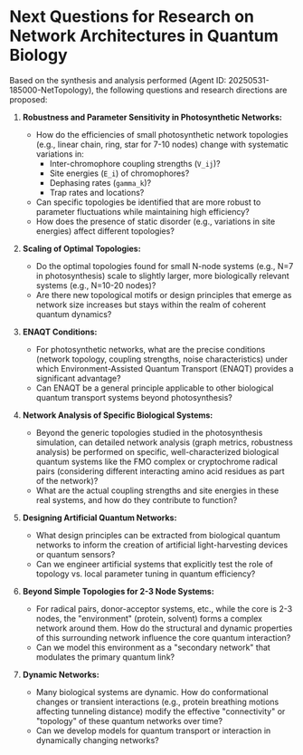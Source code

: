 # Next Questions for Research on Network Architectures in Quantum Biology

Based on the synthesis and analysis performed (Agent ID: 20250531-185000-NetTopology), the following questions and research directions are proposed:

1.  **Robustness and Parameter Sensitivity in Photosynthetic Networks:**
    *   How do the efficiencies of small photosynthetic network topologies (e.g., linear chain, ring, star for 7-10 nodes) change with systematic variations in:
        *   Inter-chromophore coupling strengths (`V_ij`)?
        *   Site energies (`E_i`) of chromophores?
        *   Dephasing rates (`gamma_k`)?
        *   Trap rates and locations?
    *   Can specific topologies be identified that are more robust to parameter fluctuations while maintaining high efficiency?
    *   How does the presence of static disorder (e.g., variations in site energies) affect different topologies?

2.  **Scaling of Optimal Topologies:**
    *   Do the optimal topologies found for small N-node systems (e.g., N=7 in photosynthesis) scale to slightly larger, more biologically relevant systems (e.g., N=10-20 nodes)?
    *   Are there new topological motifs or design principles that emerge as network size increases but stays within the realm of coherent quantum dynamics?

3.  **ENAQT Conditions:**
    *   For photosynthetic networks, what are the precise conditions (network topology, coupling strengths, noise characteristics) under which Environment-Assisted Quantum Transport (ENAQT) provides a significant advantage?
    *   Can ENAQT be a general principle applicable to other biological quantum transport systems beyond photosynthesis?

4.  **Network Analysis of Specific Biological Systems:**
    *   Beyond the generic topologies studied in the photosynthesis simulation, can detailed network analysis (graph metrics, robustness analysis) be performed on specific, well-characterized biological quantum systems like the FMO complex or cryptochrome radical pairs (considering different interacting amino acid residues as part of the network)?
    *   What are the actual coupling strengths and site energies in these real systems, and how do they contribute to function?

5.  **Designing Artificial Quantum Networks:**
    *   What design principles can be extracted from biological quantum networks to inform the creation of artificial light-harvesting devices or quantum sensors?
    *   Can we engineer artificial systems that explicitly test the role of topology vs. local parameter tuning in quantum efficiency?

6.  **Beyond Simple Topologies for 2-3 Node Systems:**
    *   For radical pairs, donor-acceptor systems, etc., while the core is 2-3 nodes, the "environment" (protein, solvent) forms a complex network around them. How do the structural and dynamic properties of this surrounding network influence the core quantum interaction?
    *   Can we model this environment as a "secondary network" that modulates the primary quantum link?

7.  **Dynamic Networks:**
    *   Many biological systems are dynamic. How do conformational changes or transient interactions (e.g., protein breathing motions affecting tunneling distance) modify the effective "connectivity" or "topology" of these quantum networks over time?
    *   Can we develop models for quantum transport or interaction in dynamically changing networks?
